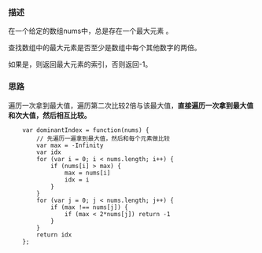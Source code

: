 ### 描述

在一个给定的数组nums中，总是存在一个最大元素 。

查找数组中的最大元素是否至少是数组中每个其他数字的两倍。

如果是，则返回最大元素的索引，否则返回-1。

### 思路

遍历一次拿到最大值，遍历第二次比较2倍与该最大值，<b>直接遍历一次拿到最大值和次大值，然后相互比较。</b>

```
    var dominantIndex = function(nums) {
        // 先遍历一遍拿到最大值，然后和每个元素做比较
        var max = -Infinity
        var idx
        for (var i = 0; i < nums.length; i++) {
            if (nums[i] > max) {
                max = nums[i]
                idx = i
            }
        }  
        for (var j = 0; j < nums.length; j++) {
            if (max !== nums[j]) {
                if (max < 2*nums[j]) return -1
            }
        }
        return idx
    };
```